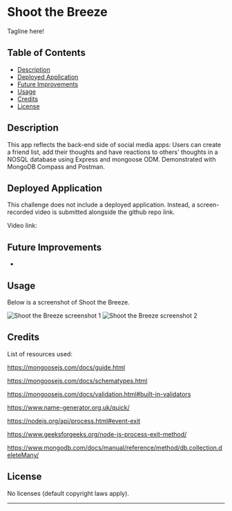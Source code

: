 # Shoot the Breeze
Tagline here!

## Table of Contents

- [Description](#description)
- [Deployed Application](#deployed-application)
- [Future Improvements](#future-improvements)
- [Usage](#usage)
- [Credits](#credits)
- [License](#license)

## Description

This app reflects the back-end side of social media apps: Users can create a friend list, add their thoughts and have reactions to others' thoughts in a NOSQL database using Express and mongoose ODM. Demonstrated with MongoDB Compass and Postman.

## Deployed Application

This challenge does not include a deployed application. Instead, a screen-recorded video is submitted alongside the github repo link.

Video link: 

## Future Improvements

* 

## Usage

Below is a screenshot of Shoot the Breeze.

![Shoot the Breeze screenshot 1]()
![Shoot the Breeze screenshot 2]()

## Credits

List of resources used:

https://mongoosejs.com/docs/guide.html

https://mongoosejs.com/docs/schematypes.html

https://mongoosejs.com/docs/validation.html#built-in-validators

https://www.name-generator.org.uk/quick/

https://nodejs.org/api/process.html#event-exit

https://www.geeksforgeeks.org/node-js-process-exit-method/

https://www.mongodb.com/docs/manual/reference/method/db.collection.deleteMany/

## License

No licenses (default copyright laws apply).

---